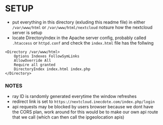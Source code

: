 # SETUP #

- put everything in this directory (exluding this readme file) in either `/var/www/html` or `/var/www/html/nextcloud` notsure how the nextcloud server is setup
- locate DirectoryIndex in the Apache server config, probably called `.htaccess` or `httpd.conf` and check the `index.html` file has the follwing
```
<Directory /var/www/html>
    Options Indexes FollowSymLinks
    AllowOverride All
    Require all granted
    DirectoryIndex index.html index.php
</Directory>
```

### NOTES ###

- ray ID is randomly generated everytime the window refreshes
- redirect link is set to `https://nextcloud.inecdote.com/index.php/login`
- api requests may be blocked by users browser because we dont have the CORS plan, work around for this would be to make our own api route that we call (which can then call the ipgeolocation apis) 
